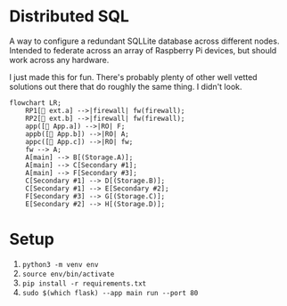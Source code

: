 # Distributed SQL

A way to configure a redundant SQLLite database across different nodes.
Intended to federate across an array of Raspberry Pi devices, but should
work across any hardware.

I just made this for fun. There's probably plenty of other well vetted
solutions out there that do roughly the same thing. I didn't look. 

```mermaid
flowchart LR;
    RP1[🍓 ext.a] -->|firewall| fw(firewall);
    RP2[🍓 ext.b] -->|firewall| fw(firewall);
    app([📱 App.a]) -->|RO| F;
    appb([📱 App.b]) -->|RO| A;
    appc([📱 App.c]) -->|RO| fw;
    fw --> A;
    A[main] --> B[(Storage.A)];
    A[main] --> C[Secondary #1];
    A[main] --> F[Secondary #3];
    C[Secondary #1] --> D[(Storage.B)];
    C[Secondary #1] --> E[Secondary #2];
    F[Secondary #3] --> G[(Storage.C)];
    E[Secondary #2] --> H[(Storage.D)];
```

# Setup

1. `python3 -m venv env`
1. `source env/bin/activate`
1. `pip install -r requirements.txt`
1. `sudo $(which flask) --app main run --port 80`
